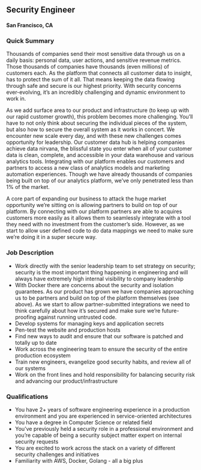 ## Security Engineer
#### San Francisco, CA

### Quick Summary
Thousands of companies send their most sensitive data through us on a daily basis: personal data, user actions, and sensitive revenue metrics. Those thousands of companies have thousands (even millions) of customers each. As the platform that connects all customer data to insight, has to protect the sum of it all. That means keeping the data flowing through safe and secure is our highest priority. With security concerns ever-evolving, it’s an incredibly challenging and dynamic environment to work in.

As we add surface area to our product and infrastructure (to keep up with our rapid customer growth), this problem becomes more challenging.  You’ll have to not only think about securing the individual pieces of the system, but also how to secure the overall system as it works in concert. We encounter new scale every day, and with these new challenges comes opportunity for leadership.
Our customer data hub is helping companies achieve data nirvana, the blissful state you enter when all of your customer data is clean, complete, and accessible in your data warehouse and various analytics tools. Integrating with our platform enables our customers and partners to access a new class of analytics models and marketing automation experiences.  Though we have already thousands of companies being built on top of our analytics platform, we’ve only penetrated less than 1% of the market.

A core part of expanding our business to attack the huge market opportunity we’re sitting on is allowing partners to build on top of our platform. By connecting with our platform partners are able to acquires customers more easily as it allows them to seamlessly integrate with a tool they need with no investment from the customer’s side. However, as we start to allow user defined code to do data mappings we need to make sure we’re doing it in a super secure way.

### Job Description
+	Work directly with the senior leadership team to set strategy on security; security is the most important thing happening in engineering and will always have extremely high internal visibility to company leadership
+	With Docker there are concerns about the security and isolation guarantees. As our product has grown we have companies approaching us to be partners and build on top of the platform themselves (see above). As we start to allow partner-submitted integrations we need to think carefully about how it’s secured and make sure we’re future-proofing against running untrusted code.
+	Develop systems for managing keys and application secrets
+	Pen-test the website and production hosts
+	Find new ways to audit and ensure that our software is patched and totally up to date
+	Work across the engineering team to ensure the security of the entire production ecosystem
+	Train new engineers, evangelize good security habits, and review all of our systems
+	Work on the front lines and hold responsibility for balancing security risk and advancing our product/infrastructure

### Qualifications
+	You have 2+ years of software engineering experience in a production environment and you are experienced in service-oriented architectures
+	You have a degree in Computer Science or related field
+	You’ve previously held a security role in a professional environment and you’re capable of being a security subject matter expert on internal security requests
+	You are excited to work across the stack on a variety of different security challenges and initiatives
+	Familiarity with AWS, Docker, Golang - all a big plus

